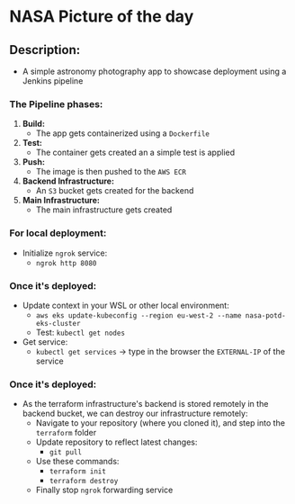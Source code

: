 # NASA Picture of the day

## Description:
- A simple astronomy photography app to showcase deployment using a Jenkins pipeline

### The Pipeline phases:
1. **Build:** 
    - The app gets containerized using a `Dockerfile`
2. **Test:**
    - The container gets created an a simple test is applied
3. **Push:**
    - The image is then pushed to the `AWS ECR`
4. **Backend Infrastructure:**
    - An `S3` bucket gets created for the backend
5. **Main Infrastructure:**
    - The main infrastructure gets created

### For local deployment:
- Initialize `ngrok` service:
    - `ngrok http 8080`

### Once it's deployed:
- Update context in your WSL or other local environment:
    - `aws eks update-kubeconfig --region eu-west-2 --name nasa-potd-eks-cluster`
    - Test: `kubectl get nodes`
- Get service:
    - `kubectl get services` -> type in the browser the `EXTERNAL-IP` of the service

### Once it's deployed:
- As the terraform infrastructure's backend is stored remotely in the backend bucket, we can destroy our infrastructure remotely:
    - Navigate to your repository (where you cloned it), and step into the `terraform` folder
    - Update repository to reflect latest changes:
        - `git pull`
    - Use these commands:
        - `terraform init`
        - `terraform destroy`
    - Finally stop `ngrok` forwarding service